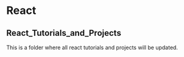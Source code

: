 # React
## React_Tutorials_and_Projects

This is a folder where all react tutorials and projects will be updated.
